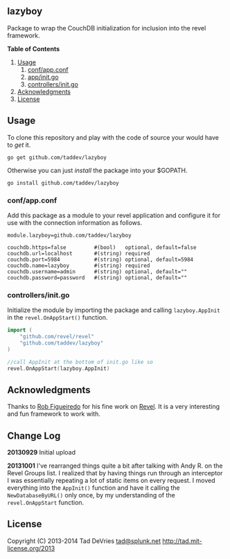 ## lazyboy
Package to wrap the CouchDB initialization for inclusion into the revel framework.

**Table of Contents**

1. [Usage](#usage)
    1. [conf/app.conf](#confappconf)
    2. [app/init.go](#appinitgo)
    3. [controllers/init.go](#controllersinitgo)
2. [Acknowledgments](#acknowledgments)
3. [License](#license)


## Usage
To clone this repository and play with the code of source your would have to *get* it.

`go get github.com/taddev/lazyboy`

Otherwise you can just *install* the package into your $GOPATH.

`go install github.com/taddev/lazyboy`

### conf/app.conf
Add this package as a module to your revel application and configure it for use with the connection information as follows.

```
module.lazyboy=github.com/taddev/lazyboy

couchdb.https=false         #(bool)   optional, default=false
couchdb.url=localhost       #(string) required
couchdb.port=5984           #(string) optional, default=5984
couchdb.name=lazyboy        #(string) required
couchdb.username=admin      #(string) optional, default=""
couchdb.password=password   #(string) optional, default=""
```

### controllers/init.go
Initialize the module by importing the package and calling `lazyboy.AppInit` in the `revel.OnAppStart()` function.

```go
import (
	"github.com/revel/revel"
	"github.com/taddev/lazyboy"
)

//call AppInit at the bottom of init.go like so
revel.OnAppStart(lazyboy.AppInit)
```

## Acknowledgments 
Thanks to [Rob Figueiredo][1] for his fine work on [Revel][2]. It is a very interesting and fun framework to work with.

## Change Log
**20130929** Initial upload

**20131001** I've rearranged things quite a bit after talking with Andy R. on the Revel Groups list. I realized that by having things run through an interceptor I was essentially repeating a lot of static items on every request. I moved everything into the `AppInit()` function and have it calling the `NewDatabaseByURL()` only once, by my understanding of the `revel.OnAppStart` function. 

## License
Copyright (C) 2013-2014  Tad DeVries <tad@splunk.net>
http://tad.mit-license.org/2013


<!-- Links -->
[1]: https://github.com/robfig "Rob Figueiredo"
[2]: https://github.com/robfig/revel "Revel Framework"
